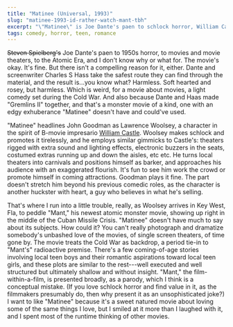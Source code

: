```yaml
---
title: "Matinee (Universal, 1993)"
slug: "matinee-1993-id-rather-watch-mant-tbh"
excerpt: "\"Matinee\" is Joe Dante's paen to schlock horror, William Castle, the Atomic Era, and I don't know why or what for."
tags: comedy, horror, teen, romance
---
```


~~Steven Spielberg's~~ Joe Dante's paen to 1950s horror, to movies and movie theaters, to the Atomic Era, and I don't know why or what for. The movie's okay. It's fine. But there isn't a compelling reason for it, either. Dante and screenwriter Charles S Hass take the safest route they can find through the material, and the result is...you know what? Harmless. Soft hearted and rosey, but harmless. Which is weird, for a movie about movies, a light comedy set during the Cold War. And also because Dante and Haas made "Gremlins II" together, and that's a monster movie of a kind, one with an edgy exhuberance "Matinee" doesn't have and could've used.

"Matinee" headlines John Goodman as Lawrence Woolsey, a character in the spirit of B-movie impresario [William Castle](https://en.wikipedia.org/wiki/William_Castle). Woolsey makes schlock and promotes it tirelessly, and he employs similar gimmicks to Castle's: theaters rigged with extra sound and lighting effects, electronic buzzers in the seats, costumed extras running up and down the aisles, etc etc. He turns local theaters into carnivals and positions himself as barker, and approaches his audience with an exaggerated flourish. It's fun to see him work the crowd or promote himself in coming attractions. Goodman plays it fine. The part doesn't stretch him beyond his previous comedic roles, as the character is another huckster with heart, a guy who believes in what he's selling.

That's where I run into a little trouble, really, as Woolsey arrives in Key West, Fla, to peddle "Mant," his newest atomic monster movie, showing up right in the middle of the Cuban Missile Crisis. "Matinee" doesn't have much to say about its subjects. How could it? You can't really photograph and dramatize somebody's unbashed love of the movies, of single screen theaters, of time gone by. The movie treats the Cold War as backdrop, a period tie-in to "Mant's" radioactive premise. There's a few coming-of-age stories involving local teen boys and their romantic aspirations toward local teen girls, and these plots are similar to the rest---well executed and well structured but ultimately shallow and without insight. "Mant," the film-within-a-film, is presented broadly, as a parody, which I think is a conceptual mistake. (If you love schlock horror and find value in it, as the filmmakers presumably do, then why present it as an unsophisticated joke?) I want to like "Matinee" because it's a sweet natured movie about loving some of the same things I love, but I smiled at it more than I laughed with it, and I spent most of the runtime thinking of other movies.

